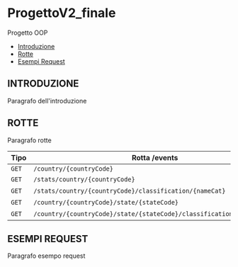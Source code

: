 # ProgettoV2_finale
Progetto OOP

* [Introduzione](#introduzione)
* [Rotte](#rotte)
* [Esempi Request](#esempi_request)


<div id = introduzione />

## INTRODUZIONE
Paragrafo dell'introduzione

<div id = rotte />

## ROTTE
Paragrafo rotte

| Tipo  | Rotta /events                                                         | Descrizione                       | Parametri                                               |
|-------|-----------------------------------------------------------------------|-----------------------------------|---------------------------------------------------------|
|` GET `| `/country/{countryCode}`                                              |                                   | `countryCode`                                           |
|` GET `| `/stats/country/{countryCode}`                                        |                                   | `countryCode`,`                                         |
|` GET `| `/stats/country/{countryCode}/classification/{nameCat}`               |                                   | `countryCode`,`nameCat`                                 |
|` GET `| `/country/{countryCode}/state/{stateCode}`                            |                                   | `countryCode`,`stateCode`                               |
|` GET `| `/country/{countryCode}/state/{stateCode}/classification/{nameClass}` |                                   | `countryCode`,`stateCode`,`nameClass`                   |


## ESEMPI REQUEST
Paragrafo esempo request
